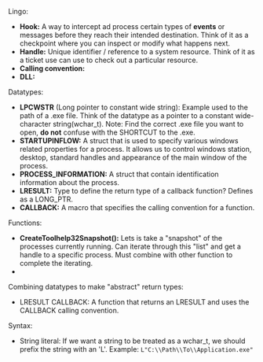 
Lingo: 
- **Hook:** A way to intercept ad process certain types of **events** or messages before they reach their intended destination. Think of it as a checkpoint where you can inspect or modify what happens next.
- **Handle:** Unique identifier / reference to a system resource. Think of it as a ticket use can use to check out a particular resource. 
-  **Calling convention:** 
- **DLL:**

Datatypes:
- **LPCWSTR** (Long pointer to constant wide string): Example used to the path of a .exe file. Think of the datatype as a pointer to a constant wide-character string(wchar_t). Note: Find the correct .exe file you want to open, **do not** confuse with the SHORTCUT to the .exe.
- **STARTUPINFLOW:** A struct that is used to specify various windows related properties for a process. It allows us to control windows station, desktop, standard handles and appearance of the main window of the process. 
- **PROCESS_INFORMATION:** A struct that contain identification information about the process. 
- **LRESULT:** Type to define the return type of a callback function? Defines as a LONG_PTR.
- **CALLBACK:** A macro that specifies the calling convention for a function. 

Functions: 
- **CreateToolhelp32Snapshot():** Lets is take a "snapshot" of the processes currently running. Can iterate through this "list" and get a handle to a specific process.  Must combine with other function to complete the iterating. 
- 


Combining datatypes to make "abstract" return types: 
- LRESULT CALLBACK: A function that returns an LRESULT and uses the CALLBACK calling convention. 

Syntax:
- String literal: If we want a string to be treated as a wchar_t, we should prefix the string with an 'L'. Example: `L"C:\\Path\\To\\Application.exe"`

